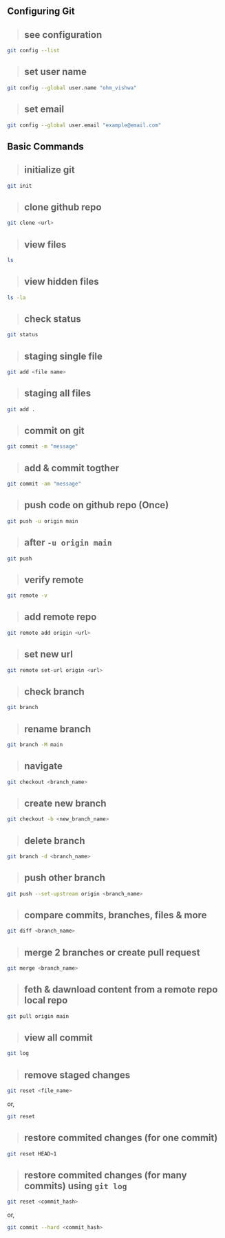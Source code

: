 ## Configuring Git

> ## see configuration
```sh
git config --list
```

> ## set user name
```sh
git config --global user.name "ohm_vishwa"
```

> ## set email
```sh
git config --global user.email "example@email.com"
```

## Basic Commands

> ## initialize git
```sh
git init
```

> ## clone github repo
```sh
git clone <url>
```

> ## view files
```sh
ls
```

> ## view hidden files
```sh
ls -la
```

> ## check status
```sh
git status
```

> ## staging single file
```sh
git add <file name>
```

> ## staging all files
```sh
git add .
```

> ## commit on git
```sh
git commit -m "message"
```

> ## add & commit togther 
```sh
git commit -am "message"
```

> ## push code on github repo (Once)
```sh
git push -u origin main
```

> ## after `-u origin main` 
```sh
git push
```

> ## verify remote
```sh
git remote -v
```

> ## add remote repo 
```sh
git remote add origin <url>
```

> ## set new url
```sh
git remote set-url origin <url> 
```

> ## check branch
```sh
git branch
```

> ## rename branch
```sh
git branch -M main
```

> ## navigate
```sh
git checkout <branch_name>
```

> ## create new branch
```sh
git checkout -b <new_branch_name> 
```

> ## delete branch
```sh
git branch -d <branch_name>
```

> ## push other branch
```sh
git push --set-upstream origin <branch_name>
```

> ## compare commits, branches, files & more
```sh
git diff <branch_name>
```

> ## merge 2 branches or create pull request
```sh
git merge <branch_name>
```

> ## feth & dawnload content from a remote repo local repo
```sh
git pull origin main
```

> ## view all commit 
```sh
git log
```

> ## remove staged changes
```sh
git reset <file_name>
```

or,
```sh
git reset
```

> ## restore commited changes (for one commit)
```sh
git reset HEAD~1
```

> ## restore commited changes (for many commits) using `git log`
```sh
git reset <commit_hash>
```

or,
```sh
git commit --hard <commit_hash> 
```